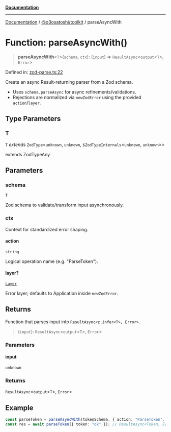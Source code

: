 [**Documentation**](../../../README.md)

***

[Documentation](../../../README.md) / [@o3osatoshi/toolkit](../README.md) / parseAsyncWith

# Function: parseAsyncWith()

> **parseAsyncWith**\<`T`\>(`schema`, `ctx`): (`input`) => `ResultAsync`\<`output`\<`T`\>, `Error`\>

Defined in: [zod-parse.ts:22](https://github.com/o3osatoshi/experiment/blob/f1d231870a1d13a36a9ead236d22edc1fb9797dd/packages/toolkit/src/zod-parse.ts#L22)

Create an async Result-returning parser from a Zod schema.

- Uses `schema.parseAsync` for async refinements/validations.
- Rejections are normalized via `newZodError` using the provided `action`/`layer`.

## Type Parameters

### T

`T` *extends* `ZodType`\<`unknown`, `unknown`, `$ZodTypeInternals`\<`unknown`, `unknown`\>\>

extends ZodTypeAny

## Parameters

### schema

`T`

Zod schema to validate/transform input asynchronously.

### ctx

Context for standardized error shaping.

#### action

`string`

Logical operation name (e.g. "ParseToken").

#### layer?

[`Layer`](../type-aliases/Layer.md)

Error layer; defaults to Application inside `newZodError`.

## Returns

Function that parses input into `ResultAsync<z.infer<T>, Error>`.

> (`input`): `ResultAsync`\<`output`\<`T`\>, `Error`\>

### Parameters

#### input

`unknown`

### Returns

`ResultAsync`\<`output`\<`T`\>, `Error`\>

## Example

```ts
const parseToken = parseAsyncWith(tokenSchema, { action: "ParseToken", layer: "Auth" });
const res = await parseToken({ token: "ok" }); // ResultAsync<Token, Error>
```

